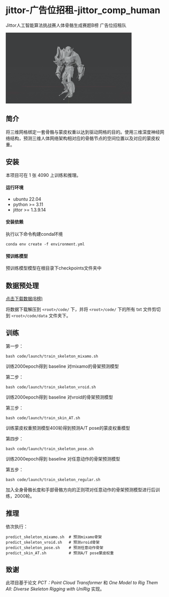# jittor-广告位招租-jittor_comp_human
Jittor人工智能算法挑战赛人体骨骼生成赛题B榜 广告位招租队

![效果](visualize.gif)

## 简介

将三维网格绑定一套骨骼与蒙皮权重以达到驱动网格的目的。使用三维深度神经网络结构，预测三维人体网络架构相对应的骨骼节点的空间位置以及对应的蒙皮权重。

## 安装 

本项目可在 1 张 4090 上训练和推理。

#### 运行环境
- ubuntu 22.04 
- python >= 3.11
- jittor >= 1.3.9.14

#### 安装依赖
执行以下命令构建conda环境
```
conda env create -f environment.yml
```

#### 预训练模型
预训练模型模型在根目录下checkpoints文件夹中

## 数据预处理

[点击下载数据(B榜)](https://cloud.tsinghua.edu.cn/f/a0e48edfe8834c7b8b4c/?dl=1)

将数据下载解压到 `<root>/code/` 下，并将 `<root>/code/` 下的所有 txt 文件剪切到 `<root>/code/data` 文件夹下。


## 训练
第一步：
```
bash code/launch/train_skeleton_mixamo.sh
```
训练2000epoch得到 baseline 对mixamo的骨架预测模型
    
第二步：
```
bash code/launch/train_skeleton_vroid.sh
```
训练2000epoch得到 baseline 对vroid的骨架预测模型
    
第三步：
```
bash code/launch/train_skin_AT.sh
```
训练蒙皮权重预测模型400轮得到预测A/T pose的蒙皮权重模型

第四步：
```
bash code/launch/train_skeleton_pose.sh
```
训练2000epoch得到 baseline 对任意动作的骨架预测模型

第五步：
```
bash code/launch/train_skeleton_regular.sh
```
加入全身骨骼长度和手部骨骼方向的正则项对任意动作的骨架预测模型进行后训练，2000轮。
    

## 推理

依次执行：
```
predict_skeleton_mixamo.sh  # 预测mixamo骨架
predict_skeleton_vroid.sh   # 预测vroid骨架
predict_skeleton_pose.sh    # 预测任意动作骨架
predict_skin_AT.sh          # 预测A/T pose蒙皮权重
```

## 致谢

此项目基于论文 *PCT：Point Cloud Transformer* 和 *One Model to Rig Them All: Diverse Skeleton Rigging with UniRig* 实现。
